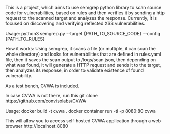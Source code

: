 This is a project, which aims to use semgrep python library to scan source code for vulnerabilities, based on rules and then verifies it by sending a http request to the scanned target and analyzes the response.
Currently, it is focused on discovering and verifying reflected XSS vulnerabilities.

Usage:
python3 semgrep.py --target {PATH_TO_SOURCE_CODE} --config {PATH_TO_RULES}

How it works:
Using semgrep, it scans a file (or multiple, it can scan the whole directory) and looks for vulnerabilities that are defined in rules.yaml file, then it saves the scan output to /logs/scan.json, then depending on what was found, it will generate a HTTP request and sends it to the target, then analyzes its response, in order to validate existence of found vulnerability.

As a test bench, CVWA is included.

In case CVWA is not there, run this
git clone https://github.com/convisolabs/CVWA

Usage:
docker build -t cvwa .
docker container run -ti -p 8080:80 cvwa

This will allow you to access self-hosted CVWA application through a web browser
http://localhost:8080
